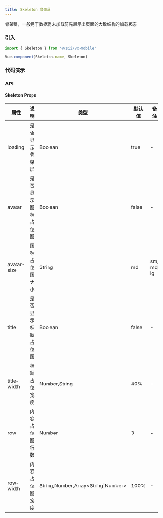 ```yaml
---
title: Skeleton 骨架屏
---
```


骨架屏，一般用于数据尚未加载前先展示出页面的大致结构的加载状态

### 引入

```javascript
import { Skeleton } from '@csii/vx-mobile'

Vue.component(Skeleton.name, Skeleton)
```

### 代码演示
<!-- DEMO -->

### API

#### Skeleton Props
|属性 | 说明 | 类型 | 默认值 | 备注|
|----|-----|------|------|------|
|loading|是否显示骨架屏|Boolean|true|-|
|avatar|是否显示图标占位图|Boolean|false|-|
|avatar-size|图标占位图大小|String|md| sm, md, lg |
|title|是否显示标题占位图|Boolean|false|-|
|title-width|标题占位宽度|Number,String| 40%|-|
|row|内容占位图行数|Number|3|-|
|row-width|内容占位图宽度|String,Number,Array\<String\|Number\>|100%|-|
